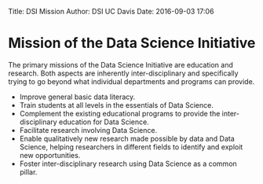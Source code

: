 Title: DSI Mission 
Author: DSI UC Davis
Date: 2016-09-03 17:06

# Mission of the Data Science Initiative

The primary missions of the Data Science Initiative are education and research.
Both aspects are inherently inter-disciplinary and specifically trying to go
beyond what individual departments and programs can provide.    

* Improve general basic data literacy.
* Train students at all levels in the essentials of Data Science.
* Complement the existing educational programs to provide the inter-disciplinary
education for Data Science.
* Facilitate research involving Data Science.
* Enable qualitatively new research made possible by data and Data Science,
helping researchers in different fields to identify and exploit new
opportunities.
* Foster inter-disciplinary research using Data Science as a common pillar.
